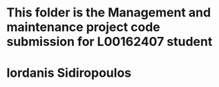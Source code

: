 # This folder is the Management and maintenance project code submission for L00162407 student
# Iordanis Sidiropoulos
